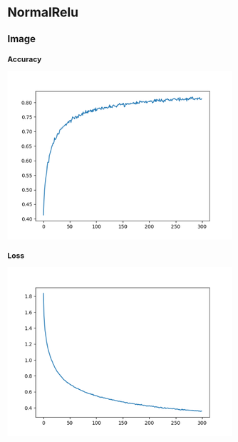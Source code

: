 # NormalRelu
## Image
### Accuracy
![accuracy](./image/accuracy.png)

### Loss
![loss](./image/loss.png)